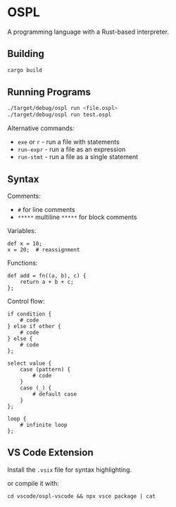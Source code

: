 # OSPL

A programming language with a Rust-based interpreter.

## Building

```bash
cargo build
```

## Running Programs

```bash
./target/debug/ospl run <file.ospl>
./target/debug/ospl run test.ospl
```

Alternative commands:
- `exe` or `r` - run a file with statements
- `run-expr` - run a file as an expression
- `run-stmt` - run a file as a single statement

## Syntax

Comments:
- `#` for line comments
- `*****` multiline `*****` for block comments

Variables:
```ospl
def x = 10;
x = 20;  # reassignment
```

Functions:
```ospl
def add = fn((a, b), c) {
    return a + b + c;
};
```

Control flow:
```ospl
if condition {
    # code
} else if other {
    # code
} else {
    # code
};

select value {
    case (pattern) {
        # code
    }
    case (_) {
        # default case
    }
};

loop {
    # infinite loop
};
```

## VS Code Extension

Install the `.vsix` file for syntax highlighting.

or compile it with:
```
cd vscode/ospl-vscode && npx vsce package | cat
```
